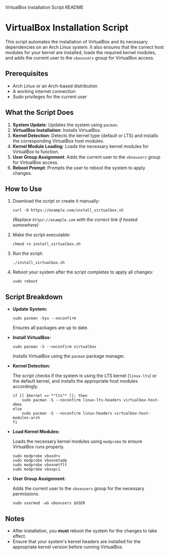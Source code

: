   VirtualBox Installation Script README

VirtualBox Installation Script
==============================

This script automates the installation of VirtualBox and its necessary dependencies on an Arch Linux system. It also ensures that the correct host modules for your kernel are installed, loads the required kernel modules, and adds the current user to the `vboxusers` group for VirtualBox access.

Prerequisites
-------------

*   Arch Linux or an Arch-based distribution
*   A working internet connection
*   Sudo privileges for the current user

What the Script Does
--------------------

1.  **System Update**: Updates the system using `pacman`.
2.  **VirtualBox Installation**: Installs VirtualBox.
3.  **Kernel Detection**: Detects the kernel type (default or LTS) and installs the corresponding VirtualBox host modules.
4.  **Kernel Module Loading**: Loads the necessary kernel modules for VirtualBox to function.
5.  **User Group Assignment**: Adds the current user to the `vboxusers` group for VirtualBox access.
6.  **Reboot Prompt**: Prompts the user to reboot the system to apply changes.

How to Use
----------

1.  Download the script or create it manually:
    
        curl -O https://example.com/install_virtualbox.sh
    
    _(Replace `https://example.com` with the correct link if hosted somewhere)_
    
2.  Make the script executable:
    
        chmod +x install_virtualbox.sh
    
3.  Run the script:
    
        ./install_virtualbox.sh
    
4.  Reboot your system after the script completes to apply all changes:
    
        sudo reboot
    

Script Breakdown
----------------

*   **Update System:**
    
        sudo pacman -Syu --noconfirm
    
    Ensures all packages are up to date.
    
*   **Install VirtualBox:**
    
        sudo pacman -S --noconfirm virtualbox
    
    Installs VirtualBox using the `pacman` package manager.
    
*   **Kernel Detection:**
    
    The script checks if the system is using the LTS kernel (`linux-lts`) or the default kernel, and installs the appropriate host modules accordingly.
    
        if [[ $kernel == *"lts"* ]]; then
            sudo pacman -S --noconfirm linux-lts-headers virtualbox-host-dkms
        else
            sudo pacman -S --noconfirm linux-headers virtualbox-host-modules-arch
        fi
    
*   **Load Kernel Modules:**
    
    Loads the necessary kernel modules using `modprobe` to ensure VirtualBox runs properly.
    
        sudo modprobe vboxdrv
        sudo modprobe vboxnetadp
        sudo modprobe vboxnetflt
        sudo modprobe vboxpci
    
*   **User Group Assignment:**
    
    Adds the current user to the `vboxusers` group for the necessary permissions.
    
        sudo usermod -aG vboxusers $USER
    

Notes
-----

*   After installation, you **must** reboot the system for the changes to take effect.
*   Ensure that your system's kernel headers are installed for the appropriate kernel version before running VirtualBox.
